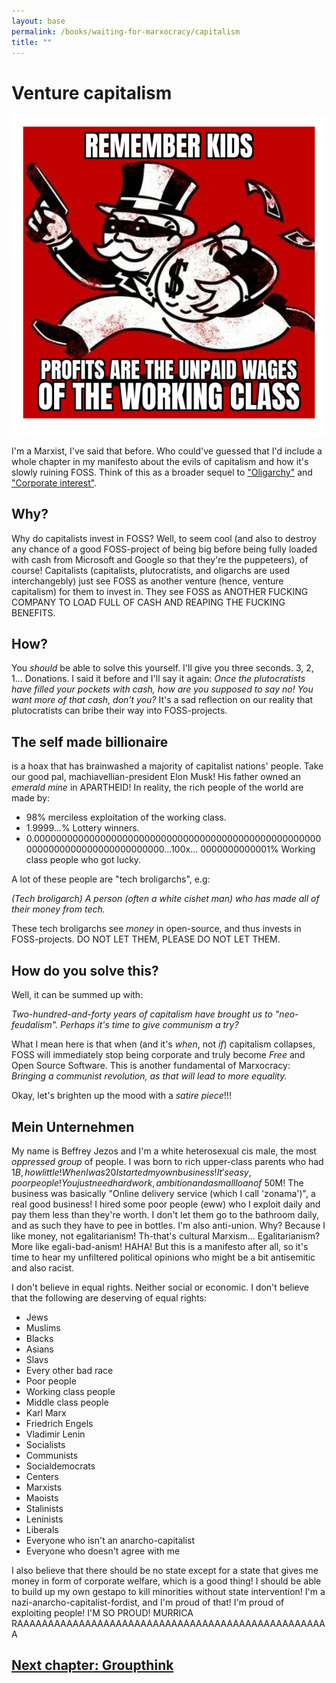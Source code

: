 ```yaml
---
layout: base
permalink: /books/waiting-for-marxocracy/capitalism
title: ""
---
```


# Venture capitalism
[![Remember kids! Profits are the unpaid wages of the working class!](/images/surplus.png)](/)

I'm a Marxist, I've said that before. Who could've guessed that I'd include
a whole chapter in my manifesto about the evils of capitalism and how it's
slowly ruining FOSS. Think of this as a broader sequel to
["Oligarchy"](/books/waiting-for-marxocracy/oligarchy#corporate-interest) and
["Corporate interest"](/books/waiting-for-marxocracy/oligarchy#oligarchy).

## Why?
Why do capitalists invest in FOSS? Well, to seem cool (and also to destroy any
chance of a good FOSS-project of being big before being fully loaded with cash
from Microsoft and Google so that they're the puppeteers), of course! Capitalists
(capitalists, plutocratists, and oligarchs are used interchangebly) just see FOSS
as another venture (hence, venture capitalism) for them to invest in. They see FOSS
as ANOTHER FUCKING COMPANY TO LOAD FULL OF CASH AND REAPING THE FUCKING BENEFITS.

## How?
You *should* be able to solve this yourself. I'll give you three seconds. 3, 2, 1...
Donations. I said it before and I'll say it again: *Once the plutocratists have filled
your pockets with cash, how are you supposed to say no! You want more of that cash,
don't you?* It's a sad reflection on our reality that plutocratists can bribe their
way into FOSS-projects.


## The self made billionaire
is a hoax that has brainwashed a majority of capitalist nations' people. Take our
good pal, machiavellian-president Elon Musk! His father owned an *emerald mine* in
APARTHEID! In reality, the rich people of the world are made by:

- 98% merciless exploitation of the working class.
- 1.9999...% Lottery winners.
- 0.00000000000000000000000000000000000000000000000000000000000000000000000000000...100x...
0000000000001% Working class people who got lucky.

A lot of these people are "tech broligarchs", e.g:

*(Tech broligarch) A person (often a white cishet man) who has made all
of their money from tech.*

These tech broligarchs see *money* in open-source, and thus invests in FOSS-projects.
DO NOT LET THEM, PLEASE DO NOT LET THEM.

## How do you solve this?
Well, it can be summed up with:

*Two-hundred-and-forty years of capitalism have brought us to
"neo-feudalism". Perhaps it's time to give communism a try?*

What I mean here is that when (and it's *when*, not *if*) capitalism collapses,
FOSS will immediately stop being corporate and truly become *Free* and Open
Source Software. This is another fundamental of Marxocracy: *Bringing a
communist revolution, as that will lead to more equality.*

Okay, let's brighten up the mood with a *satire piece*!!!

## Mein Unternehmen
My name is Beffrey Jezos and I'm a white heterosexual cis male, the most
*oppressed group* of people. I was born to rich upper-class parents who had
$1B, how little! When I was 20 I started my own business! It's
easy, poor people! You just need hard work, ambition and a small loan of
~$50M! The business was basically "Online delivery service (which I call 'zonama')",
a real good business! I hired some poor people (eww) who I exploit daily and pay them
less than they're worth. I don't let them go to the bathroom daily, and as such they
have to pee in bottles. I'm also anti-union. Why? Because I like money, not
egalitarianism! Th-that's cultural Marxism... Egalitarianism? More like
egali-bad-anism! HAHA! But this is a manifesto after all, so it's time to hear
my unfiltered political opinions who might be a bit antisemitic and also racist.

I don't believe in equal rights. Neither social or economic. I don't believe that
the following are deserving of equal rights:

- Jews
- Muslims
- Blacks
- Asians
- Slavs
- Every other bad race
- Poor people
- Working class people
- Middle class people
- Karl Marx
- Friedrich Engels
- Vladimir Lenin
- Socialists
- Communists
- Socialdemocrats
- Centers
- Marxists
- Maoists
- Stalinists
- Leninists
- Liberals
- Everyone who isn't an anarcho-capitalist
- Everyone who doesn't agree with me

I also believe that there should be no state except for a state that gives me
money in form of corporate welfare, which is a good thing! I should be able to
build up my own gestapo to kill minorities without state intervention! I'm a
nazi-anarcho-capitalist-fordist, and I'm proud of that! I'm proud of exploiting
people! I'M SO PROUD! MURRICA RAAAAAAAAAAAAAAAAAAAAAAAAAAAAAAAAAAAAAAAAAAAAAAAAAAA

## [Next chapter: Groupthink](/books/waiting-for-marxocracy/groupthink)
